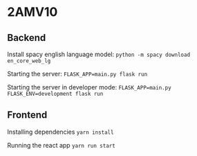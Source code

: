 # 2AMV10

## Backend

Install spacy english language model:
`python -m spacy download en_core_web_lg`

Starting the server:
`FLASK_APP=main.py flask run`

Starting the server in developer mode:
`FLASK_APP=main.py FLASK_ENV=development flask run`

## Frontend

Installing dependencies
`yarn install`

Running the react app
`yarn run start`